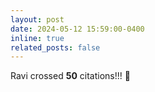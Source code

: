 ```yaml
---
layout: post
date: 2024-05-12 15:59:00-0400
inline: true
related_posts: false
---
```


Ravi crossed <strong>50</strong> citations!!! :star2: